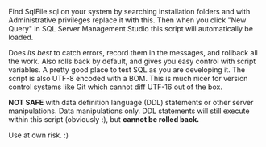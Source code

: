 Find SqlFile.sql on your system by searching installation folders and
with Administrative privileges replace it with this. Then when you click
"New Query" in SQL Server Management Studio this script will
automatically be loaded.

Does *its best* to catch errors, record them in the messages, and rollback
all the work. Also rolls back by default, and gives you easy control with
script variables. A pretty good place to test SQL as you are developing
it. The script is also UTF-8 encoded with a BOM. This is much nicer for
version control systems like Git which cannot diff UTF-16 out of the box.

**NOT SAFE** with data definition language (DDL) statements or other server
manipulations. Data manipulations only. DDL statements will still execute
within this script (obviously :), but **cannot be rolled back.**

Use at own risk. :)
